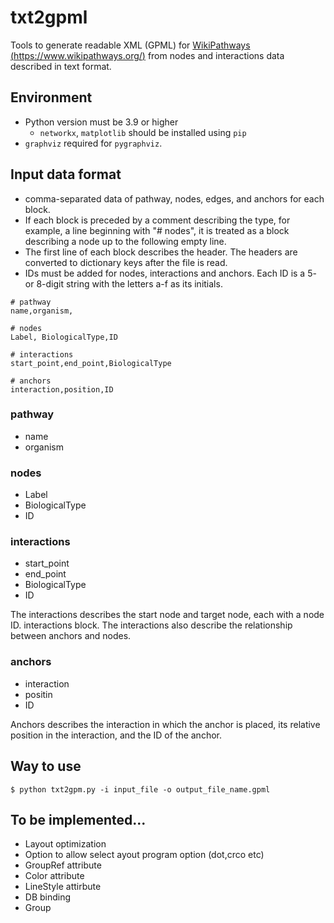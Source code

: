 # txt2gpml
Tools to generate readable XML (GPML) for [WikiPathways (https://www.wikipathways.org/)](https://www.wikipathways.org/) from nodes and interactions data described in text format.

## Environment

- Python version must be 3.9 or higher
   - `networkx`, `matplotlib` should be installed using `pip`
- `graphviz` required for `pygraphviz`.

## Input data format

- comma-separated data of pathway, nodes, edges, and anchors for each block.
- If each block is preceded by a comment describing the type, for example, a line beginning with "# nodes", it is treated as a block describing a node up to the following empty line.
- The first line of each block describes the header. The headers are converted to dictionary keys after the file is read.
- IDs must be added for nodes, interactions and anchors. Each ID is a 5- or 8-digit string with the letters a-f as its initials.

```
# pathway
name,organism, 

# nodes
Label, BiologicalType,ID

# interactions
start_point,end_point,BiologicalType

# anchors
interaction,position,ID
```

### pathway
- name
- organism

### nodes
- Label
- BiologicalType
- ID

### interactions
- start_point
- end_point
- BiologicalType
- ID

The interactions describes the start node and target node, each with a node ID.
interactions block. The interactions also describe the relationship between anchors and nodes.

### anchors
- interaction
- positin
- ID

Anchors describes the interaction in which the anchor is placed, its relative position in the interaction, and the ID of the anchor.

## Way to use

```
$ python txt2gpm.py -i input_file -o output_file_name.gpml
```

## To be implemented...

- Layout optimization
- Option to allow select ayout program option (dot,crco etc)
- GroupRef attribute
- Color attribute
- LineStyle attirbute
- DB binding
- Group 






